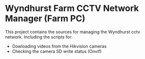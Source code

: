 # Wyndhurst Farm CCTV Network Manager (Farm PC)

This project contains the sources for managing the Wyndhurst cctv network. Including the scripts for:
* Dowloading videos from the Hikvision cameras
* Checking the camera SD write status (Onvif)
